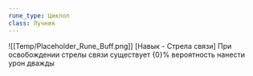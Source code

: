 ```yaml
---
rune_type: Циклоп
class: Лучник
---
```

![[Temp/Placeholder_Rune_Buff.png]]
[Навык - Стрела связи] При освобождении стрелы связи существует {0}% вероятность нанести урон дважды
